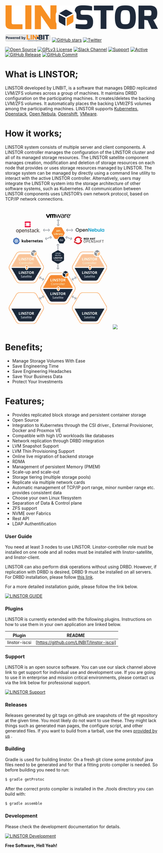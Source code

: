 [![Open Source](https://github.com/yusufyildiz/lstest2/blob/master/img/Linstor-Logo-Colour.png?raw=true)](https://opensource.org/)

[![LINSTOR Powered by LINBIT](https://github.com/yusufyildiz/lstest2/blob/master/img/poweredby_linbit_small.png?raw=true)](https://www.linbit.com/linstor/)   [![GitHub stars](https://img.shields.io/github/stars/linbit/linstor-server?style=social)](https://github.com/LINBIT/linstor-server/) [![Twitter](https://img.shields.io/twitter/url?style=social&url=https%3A%2F%2Ftwitter.com%2Flinbit)]()  

[![Open Source](https://badges.frapsoft.com/os/v1/open-source.svg?v=103)](https://opensource.org/) [![GPLv3 License](https://img.shields.io/badge/License-GPL%20v3-brightgreen.svg)](https://opensource.org/licenses/) [![Slack Channel](https://img.shields.io/badge/Slack-Channel-brightgreen)](https://join.slack.com/t/linbit-community/shared_invite/enQtOTg0MTEzOTA4ODY0LTFkZGY3ZjgzYjEzZmM2OGVmODJlMWI2MjlhMTg3M2UyOGFiOWMxMmI1MWM4Yjc0YzQzYWU0MjAzNGRmM2M5Y2Q) [![Support](https://img.shields.io/badge/$-support-12a0df.svg?style=flat)](https://www.linbit.com/contact-us/) [![Active](http://img.shields.io/badge/Status-Active-green.svg)](https://linbit.com/linstor) [![GitHub Release](https://img.shields.io/github/release/linbit/linstor-server.svg?style=flat)]() [![GitHub Commit](https://img.shields.io/github/commit-activity/y/linbit/linstor-server)]() 

 
 
# What is LINSTOR;

LINSTOR developed by LINBIT, is a software that manages DRBD replicated LVM/ZFS volumes across a group of machines. It maintains DRBD configuration on the participating machines. It creates/deletes the backing LVM/ZFS volumes. It automatically places the backing LVM/ZFS volumes among the participating machines. 
LINSTOR supports [Kubernetes](https://www.linbit.com/kubernetes/), [Openstack](https://www.linbit.com/openstack/), [Open Nebula](https://www.linbit.com/opennebula/), [Openshift](https://www.linbit.com/openshift-persistent-container-storage-support/), [VMware](https://www.linbit.com/linstor-vsan-software-defined-storage-for-vmware%e2%80%8b/). 

# How it works;

LINSTOR system consists of multiple server and client components.
A LINSTOR controller manages the configuration of the LINSTOR cluster and all of its managed storage resources.
The LINSTOR satellite component manages creation, modification and deletion of storage resources on each node that provides or uses storage resources managed by LINSTOR.
The storage system can be managed by directly using a command line utility to interact with the active LINSTOR controller. Alternatively, users may integrate the LINSTOR system into the storage architecture of other software systems, such as Kubernetes.
All communication between LINSTOR components uses LINSTOR’s own network protocol, based on TCP/IP network connections.

 [![](https://github.com/yusufyildiz/lstest2/blob/master/How-It-Works2.png?raw=true)]()  [![](https://mldatnmifxoe.i.optimole.com/Q4Tiw9A-22SC98Y2/w:450/h:402/q:auto/https://www.linbit.com/wp-content/uploads/2020/03/unnamed.png)]()

# Benefits;
  - Manage Storage Volumes With Ease
  - Save Engineering Time 
  - Save Engineering Headaches 
  - Save Your Business Data 
  - Protect Your Investments 


# Features;
  - Provides replicated block storage and persistent container storage
  - Open Source
  - Integration to Kubernetes through the CSI driver., External Provisioner, Docker and Proxmox VE
  - Compatible with high I/O workloads like databases
  - Network replication through DRBD integration
  - LVM Snapshot Support
  - LVM Thin Provisioning Support
  - Online live migration of backend storage
  - RDMA
  - Management of persistent Memory (PMEM)
  - Scale-up and scale-out
  - Storage tiering (multiple storage pools)
  - Replicate via multiple network cards
  - Automatic management of TCP/IP port range, minor number range etc. provides consistent data
  - Choose your own Linux filesystem
  - Separation of Data & Control plane
  - ZFS support
  - NVME over Fabrics
  - Rest API
  - LDAP Authentification


### User Guide
You need at least 3 nodes to use LINSTOR. Linstor-controller role must be installed on one node and all nodes must be installed with linstor-satellite, and linstor-client.

LINSTOR can also perform disk operations without using DRBD. However, if replication with DRBD is desired, DRBD 9 must be installed on all servers. For DRBD installation, please follow [this link](https://www.linbit.com/drbd-user-guide/drbd-guide-9_0-en/).

For a more detailed installation guide, please follow the link below.

[![LINSTOR GUIDE](https://img.shields.io/badge/LINSTOR-GUIDE-orange)](https://www.linbit.com/user-guides/) 


### Plugins

LINSTOR is currently extended with the following plugins. Instructions on how to use them in your own application are linked below.

| Plugin | README |
| ------ | ------ |
| linstor-iscsi | [https://github.com/LINBIT/linstor-iscsi] |


### Support

LINSTOR is an open source software. You can use our slack channel above link to get support for individual use and development use.
If you are going to use it in enterprise and mission critical environments, please contact us via the link below for professional support.

[![LINSTOR Support](https://img.shields.io/badge/LINSTOR-SUPPORT-brightgreen)](https://www.linbit.com/support/) 


### Releases
Releases generated by git tags on github are snapshots of the git repository at the given time. You most likely do not want to use these. They might lack things such as generated man pages, the configure script, and other generated files. If you want to build from a tarball, use the ones [provided by us](https://www.linbit.com/en/drbd-community/drbd-download/) .



### Building
Gradle is used for building linstor. On a fresh git clone some protobuf java files need to be generated and for that a fitting proto compiler is needed. So before building you need to run:
```sh
$ gradle getProtoc
```
After the correct proto compiler is installed in the ./tools directory you can build with:
```sh
$ gradle assemble
```
### Development
Please check the development documentation for details.  

[![LINSTOR Development](https://img.shields.io/badge/LINSTOR-DEVELOPMENT-brightgreen)](https://github.com/LINBIT/linstor-server/blob/master/docs/development.md
) 

**Free Software, Hell Yeah!**

